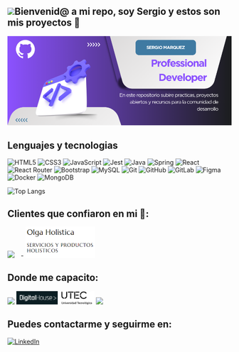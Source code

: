 ## <img src="https://media2.giphy.com/media/iFmw13LV1hHhViPPWz/giphy.gif?cid=ecf05e47nw222wmsxp8ps894ni8dqqsa8wix37feqi9kwysb&ep=v1_stickers_search&rid=giphy.gif&ct=s" width="150"/>Bienvenid@ a mi repo, soy Sergio y estos son mis proyectos 👋 
![Banner de TechSergio](desarrollo-frontend-developer.png)

## Lenguajes y tecnologias
![HTML5](https://img.shields.io/badge/html5-%23E34F26.svg?style=for-the-badge&logo=html5&logoColor=white)
![CSS3](https://img.shields.io/badge/css3-%231572B6.svg?style=for-the-badge&logo=css3&logoColor=white) 
![JavaScript](https://img.shields.io/badge/javascript-%23323330.svg?style=for-the-badge&logo=javascript&logoColor=%23F7DF1E)
![Jest](https://img.shields.io/badge/-jest-%23C21325?style=for-the-badge&logo=jest&logoColor=white)
![Java](https://img.shields.io/badge/java-%23ED8B00.svg?style=for-the-badge&logo=openjdk&logoColor=white)
![Spring](https://img.shields.io/badge/spring-%236DB33F.svg?style=for-the-badge&logo=spring&logoColor=white)
![React](https://img.shields.io/badge/react-%2320232a.svg?style=for-the-badge&logo=react&logoColor=%2361DAFB)
![React Router](https://img.shields.io/badge/React_Router-CA4245?style=for-the-badge&logo=react-router&logoColor=white)
![Bootstrap](https://img.shields.io/badge/bootstrap-%238511FA.svg?style=for-the-badge&logo=bootstrap&logoColor=white)
![MySQL](https://img.shields.io/badge/mysql-%2300f.svg?style=for-the-badge&logo=mysql&logoColor=white)
![Git](https://img.shields.io/badge/git-%23F05033.svg?style=for-the-badge&logo=git&logoColor=white)
![GitHub](https://img.shields.io/badge/github-%23121011.svg?style=for-the-badge&logo=github&logoColor=white)
![GitLab](https://img.shields.io/badge/gitlab-%23181717.svg?style=for-the-badge&logo=gitlab&logoColor=white)
![Figma](https://img.shields.io/badge/figma-%23F24E1E.svg?style=for-the-badge&logo=figma&logoColor=white)
![Docker](https://img.shields.io/badge/docker-%230db7ed.svg?style=for-the-badge&logo=docker&logoColor=white)
![MongoDB](https://img.shields.io/badge/MongoDB-%234ea94b.svg?style=for-the-badge&logo=mongodb&logoColor=white)


![Top Langs](https://github-readme-stats.vercel.app/api/top-langs/?username=TechSergio&layout=compact&theme=dark)
## Clientes que confiaron en mi 💌:
<a href="https://compinches.uy" height="150" style="padding-right:10px" ><img src="https://d3v0px0pttie1i.cloudfront.net/uploads/user/logo/31088104/30a4e353.jpg" height=70/></a> - <a href="https://olga-web.vercel.app/"><img src="./olga.png" height=70 /></a>

## Donde me capacito:
<img src="https://img.shields.io/badge/Udemy-A435F0?style=for-the-badge&logo=Udemy&logoColor=white" height=30 />
<img src="./badge-DH.png" height=30 />
<img src="./utec.png" height=30 />
<img src="https://img.shields.io/badge/Freecodecamp-%23123.svg?&style=for-the-badge&logo=freecodecamp&logoColor=green" height=30 />

## Puedes contactarme y seguirme en:
[![LinkedIn](https://img.shields.io/badge/linkedin-%230077B5.svg?style=for-the-badge&logo=linkedin&logoColor=white)](https://www.linkedin.com/in/techsergio/)


<!--
**TechSergio/TechSergio** is a ✨ _special_ ✨ repository because its `README.md` (this file) appears on your GitHub profile.

Here are some ideas to get you started:

- 🔭 I’m currently working on ...
- 🌱 I’m currently learning ...
- 👯 I’m looking to collaborate on ...
- 🤔 I’m looking for help with ...
- 💬 Ask me about ...
- 📫 How to reach me: ...
- 😄 Pronouns: ...
- ⚡ Fun fact: ...
-->
